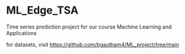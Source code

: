 # ML_Edge_TSA
Time series prediction project for our course Machine Learning and Applications 

for datasets, visit https://github.com/bgautham4/ML_project/tree/main
